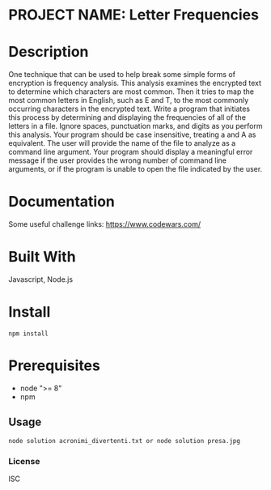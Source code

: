 # PROJECT NAME: Letter Frequencies

# Description
One technique that can be used to help break some simple forms of encryption is frequency analysis.
This analysis examines the encrypted text to determine which characters are most common.
Then it tries to map the most common letters in English, such as E and T, to the most commonly occurring characters in the encrypted text.
Write a program that initiates this process by determining and displaying the frequencies of all of the letters in a file.
Ignore spaces, punctuation marks, and digits as you perform this analysis.
Your program should be case insensitive, treating a and A as equivalent.
The user will provide the name of the file to analyze as a command line argument.
Your program should display a meaningful error message if the user provides the wrong number of command line arguments, or if the program is unable to open the file indicated by the user.


# Documentation
Some useful challenge links: https://www.codewars.com/


# Built With
Javascript, Node.js

# Install
```
npm install
```

# Prerequisites
- node ">= 8"
- npm

## Usage

```
node solution acronimi_divertenti.txt or node solution presa.jpg
```

### License

ISC

